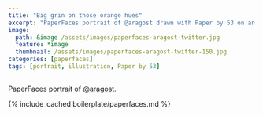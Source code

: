 ```yaml
---
title: "Big grin on those orange hues"
excerpt: "PaperFaces portrait of @aragost drawn with Paper by 53 on an iPad."
image: 
  path: &image /assets/images/paperfaces-aragost-twitter.jpg 
  feature: *image
  thumbnail: /assets/images/paperfaces-aragost-twitter-150.jpg
categories: [paperfaces]
tags: [portrait, illustration, Paper by 53]
---
```


PaperFaces portrait of [@aragost](https://twitter.com/aragost).

{% include_cached boilerplate/paperfaces.md %}
